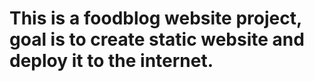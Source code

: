 # This is a foodblog website project, goal is to create static website and deploy it to the internet.
